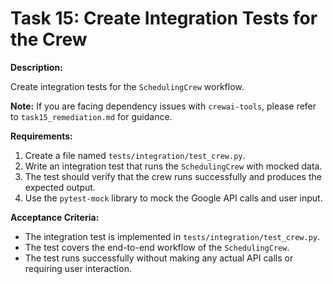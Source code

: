 
# Task 15: Create Integration Tests for the Crew

**Description:**

Create integration tests for the `SchedulingCrew` workflow.

**Note:** If you are facing dependency issues with `crewai-tools`, please refer to `task15_remediation.md` for guidance.

**Requirements:**

1.  Create a file named `tests/integration/test_crew.py`.
2.  Write an integration test that runs the `SchedulingCrew` with mocked data.
3.  The test should verify that the crew runs successfully and produces the expected output.
4.  Use the `pytest-mock` library to mock the Google API calls and user input.

**Acceptance Criteria:**

*   The integration test is implemented in `tests/integration/test_crew.py`.
*   The test covers the end-to-end workflow of the `SchedulingCrew`.
*   The test runs successfully without making any actual API calls or requiring user interaction.
